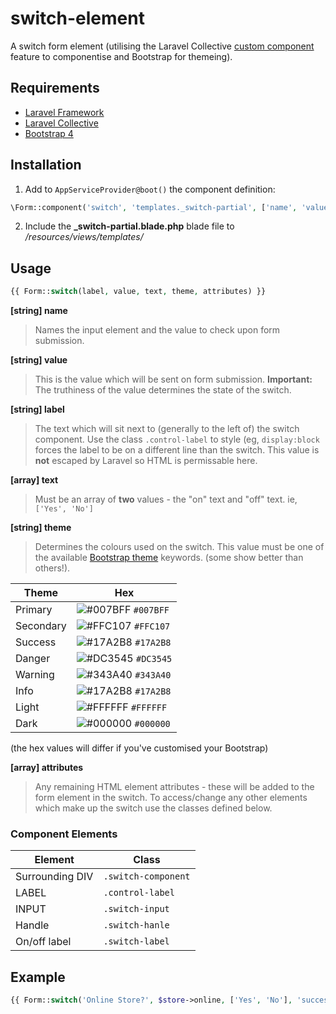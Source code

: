 # switch-element
A switch form element (utilising the Laravel Collective [custom component](https://laravelcollective.com/docs/master/html#custom-components) feature to componentise and Bootstrap for themeing).

## Requirements
- [Laravel Framework](https://laravel.com/)
- [Laravel Collective](https://laravelcollective.com/)
- [Bootstrap 4](https://getbootstrap.com/docs/4.0/getting-started/introduction/)

## Installation
1. Add to `AppServiceProvider@boot()` the component definition:

```php
\Form::component('switch', 'templates._switch-partial', ['name', 'value', 'label', 'text' => ['Yes', 'No'], 'color' => 'success', 'attributes' => []]);
```

2. Include the **_switch-partial.blade.php** blade file to _/resources/views/templates/_

## Usage
```php
{{ Form::switch(label, value, text, theme, attributes) }}
```

**[string] name**
> Names the input element and the value to check upon form submission.

**[string] value**
> This is the value which will be sent on form submission.
> **Important:** The truthiness of the value determines the state of the switch.

**[string] label**
> The text which will sit next to (generally to the left of) the switch component. Use the class `.control-label` to style (eg, `display:block` forces the label to be on a different line than the switch.
> This value is **not** escaped by Laravel so HTML is permissable here.

**[array] text**
> Must be an array of **two** values - the "on" text and "off" text.
> ie, `['Yes', 'No']`

**[string] theme**
> Determines the colours used on the switch. This value must be one of the available [Bootstrap theme](https://getbootstrap.com/docs/4.0/getting-started/theming/#theme-colors) keywords. (some show better than others!).

|Theme|Hex|
| --- | --- |
|Primary|![#007BFF](https://placehold.it/15/007BFF/000000?text=+) `#007BFF`|
|Secondary|![#FFC107](https://placehold.it/15/FFC107/000000?text=+) `#FFC107`|
|Success|![#17A2B8](https://placehold.it/15/17A2B8/000000?text=+) `#17A2B8`|
|Danger|![#DC3545](https://placehold.it/15/DC3545/000000?text=+) `#DC3545`|
|Warning|![#343A40](https://placehold.it/15/343A40/000000?text=+) `#343A40`|
|Info|![#17A2B8](https://placehold.it/15/17A2B8/000000?text=+) `#17A2B8`|
|Light|![#FFFFFF](https://placehold.it/15/FFFFFF/000000?text=+) `#FFFFFF`|
|Dark|![#000000](https://placehold.it/15/000000/000000?text=+) `#000000`|
(the hex values will differ if you've customised your Bootstrap)

**[array] attributes**
> Any remaining HTML element attributes - these will be added to the form element in the switch. To access/change any other elements which make up the switch use the classes defined below.

### Component Elements
|Element|Class|
| --- | --- |
|Surrounding DIV|`.switch-component`|
|LABEL|`.control-label`|
|INPUT|`.switch-input`|
|Handle|`.switch-hanle`|
|On/off label|`.switch-label`|

## Example
```php
{{ Form::switch('Online Store?', $store->online, ['Yes', 'No'], 'success', ['class' => 'online_class']) }}
```
